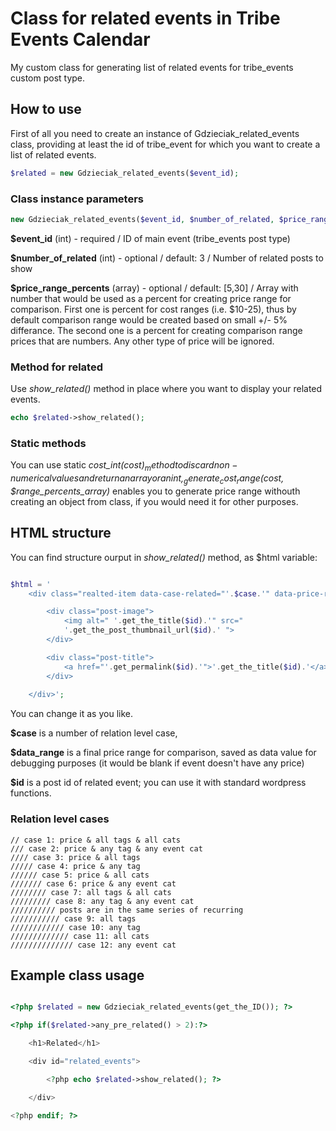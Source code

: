 # Class for related events in Tribe Events Calendar

My custom class for generating list of related events for tribe_events custom post type.

## How to use

First of all you need to create an instance of Gdzieciak_related_events class, providing at least the id of tribe_event for which you want to create a list of related events.

```php
$related = new Gdzieciak_related_events($event_id);
```

### Class instance parameters

```php
new Gdzieciak_related_events($event_id, $number_of_related, $price_range_percents)
```

**$event_id** (int) - required / ID of main event (tribe_events post type)

**$number_of_related** (int) - optional / default: 3 / Number of related posts to show

**$price_range_percents** (array) - optional / default: [5,30]  / Array with number that would be used as a percent for creating price range for comparison.
First one is percent for cost ranges (i.e. $10-25), thus by default comparison range would be created based on small +/- 5% differance. The second one is a percent for creating comparison range prices that are numbers. Any other type of price will be ignored.


### Method for related

Use _show_related()_ method in place where you want to display your related events.

```php
echo $related->show_related();
```

### Static methods

You can use static _cost_int($cost)_ method to discard non-numerical values and return an array or an int,
_generate_cost_range($cost, $range_percents_array)_ enables you to generate price range withouth creating an object from class, if you would need it for other purposes.


## HTML structure

You can find structure ourput in _show_related()_ method, as $html variable:

```php

$html = '
    <div class="realted-item data-case-related="'.$case.'" data-price-range="'.$data_range.'">

        <div class="post-image">
            <img alt=" '.get_the_title($id).'" src="
            '.get_the_post_thumbnail_url($id).' ">
        </div>

        <div class="post-title">
            <a href="'.get_permalink($id).'">'.get_the_title($id).'</a>
        </div>
        
    </div>';
```

You can change it as you like.

**$case** is a number of relation level case, 

**$data_range** is a final price range for comparison, saved as data value for debugging purposes (it would be blank if event doesn't have any price)

**$id** is a post id of related event; you can use it with standard wordpress functions.


### Relation level cases

```
// case 1: price & all tags & all cats
/// case 2: price & any tag & any event cat
//// case 3: price & all tags
///// case 4: price & any tag
////// case 5: price & all cats
/////// case 6: price & any event cat
//////// case 7: all tags & all cats
///////// case 8: any tag & any event cat
////////// posts are in the same series of recurring
/////////// case 9: all tags
//////////// case 10: any tag
///////////// case 11: all cats
////////////// case 12: any event cat
```


## Example class usage

```php

<?php $related = new Gdzieciak_related_events(get_the_ID()); ?>

<?php if($related->any_pre_related() > 2):?>

    <h1>Related</h1>

    <div id="related_events"> 

        <?php echo $related->show_related(); ?>

    </div> 

<?php endif; ?>


```




